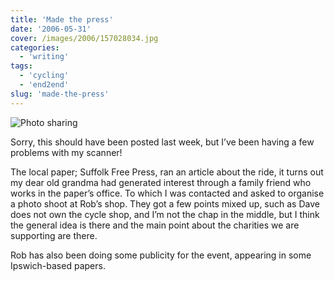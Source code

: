 ```yaml
---
title: 'Made the press'
date: '2006-05-31'
cover: /images/2006/157028034.jpg
categories:
  - 'writing'
tags:
  - 'cycling'
  - 'end2end'
slug: 'made-the-press'
---
```


![Photo sharing](/images/2006/157028034.jpg)

Sorry, this should have been posted last week, but I’ve been having a few problems with my scanner!

The local paper; Suffolk Free Press, ran an article about the ride, it turns out my dear old grandma had generated interest through a family friend who works in the paper’s office. To which I was contacted and asked to organise a photo shoot at Rob’s shop.
They got a few points mixed up, such as Dave does not own the cycle shop, and I’m not the chap in the middle, but I think the general idea is there and the main point about the charities we are supporting are there.

Rob has also been doing some publicity for the event, appearing in some Ipswich-based papers.

